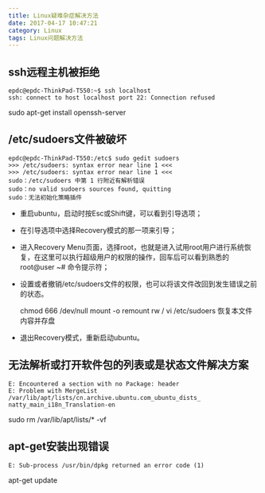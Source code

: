 ```yaml
---
title: Linux疑难杂症解决方法
date: 2017-04-17 10:47:21
category: Linux
tags: Linux问题解决方法
---
```

ssh远程主机被拒绝
---
```
epdc@epdc-ThinkPad-T550:~$ ssh localhost
ssh: connect to host localhost port 22: Connection refused
```
sudo apt-get install openssh-server

/etc/sudoers文件被破坏
---	
```
epdc@epdc-ThinkPad-T550:/etc$ sudo gedit sudoers
>>> /etc/sudoers: syntax error near line 1 <<<
>>> /etc/sudoers: syntax error near line 1 <<<
sudo：/etc/sudoers 中第 1 行附近有解析错误
sudo：no valid sudoers sources found, quitting
sudo：无法初始化策略插件
```
* 重启ubuntu，启动时按Esc或Shift键，可以看到引导选项；
* 在引导选项中选择Recovery模式的那一项来引导；
* 进入Recovery Menu页面，选择root，也就是进入试用root用户进行系统恢复，在这里可以执行超级用户的权限的操作，回车后可以看到熟悉的 root@user ~# 命令提示符；
* 设置或者撤销/etc/sudoers文件的权限，也可以将该文件改回到发生错误之前的状态。

    chmod 666 /dev/null
    mount -o remount rw /
    vi /etc/sudoers 
    恢复本文件内容并存盘
* 退出Recovery模式，重新启动ubuntu。

无法解析或打开软件包的列表或是状态文件解决方案
---
	E: Encountered a section with no Package: header
	E: Problem with MergeList /var/lib/apt/lists/cn.archive.ubuntu.com_ubuntu_dists_
	natty_main_i18n_Translation-en
sudo rm /var/lib/apt/lists/* -vf

apt-get安装出现错误
---
	E: Sub-process /usr/bin/dpkg returned an error code (1)
apt-get update
